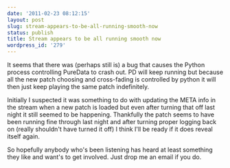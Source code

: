 ```yaml
---
date: '2011-02-23 08:12:15'
layout: post
slug: stream-appears-to-be-all-running-smooth-now
status: publish
title: Stream appears to be all running smooth now
wordpress_id: '279'
---
```


It seems that there was (perhaps still is) a bug that causes the Python process controlling PureData to crash out. PD will keep running but because all the new patch choosing and cross-fading is controlled by python it will then just keep playing the same patch indefinitely.

Initially I suspected it was something to do with updating the META info in the stream when a new patch is loaded but even after turning that off last night it still seemed to be happening. Thankfully the patch seems to have been running fine through last night and after turning proper logging back on (really shouldn't have turned it off) I think I'll be ready if it does reveal itself again.

So hopefully anybody who's been listening has heard at least something they like and want's to get involved. Just drop me an email if you do.
